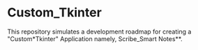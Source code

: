# Custom_Tkinter

This repository simulates a development roadmap for creating a "Custom*Tkinter" Application namely, Scribe_Smart Notes**.
